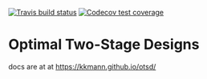[![Travis build status](https://travis-ci.org/kkmann/otsd.svg?branch=master)](https://travis-ci.org/kkmann/otsd)
[![Codecov test coverage](https://codecov.io/gh/kkmann/otsd/branch/master/graph/badge.svg)](https://codecov.io/gh/kkmann/otsd?branch=master)

# Optimal Two-Stage Designs

docs are at at https://kkmann.github.io/otsd/
